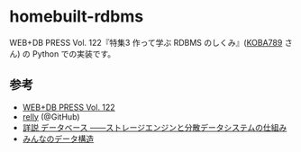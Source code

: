 # homebuilt-rdbms
WEB+DB PRESS Vol. 122『特集3 作って学ぶ RDBMS のしくみ』([KOBA789](https://github.com/KOBA789) さん) の Python での実装です。

## 参考
- [WEB+DB PRESS Vol. 122](https://gihyo.jp/magazine/wdpress/archive/2021/vol122)  
- [relly](https://github.com/KOBA789/relly) (@GitHub)
- [詳説 データベース ――ストレージエンジンと分散データシステムの仕組み](https://www.oreilly.co.jp/books/9784873119540/)
- [みんなのデータ構造](https://www.lambdanote.com/products/opendatastructures)
